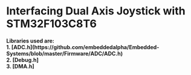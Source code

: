 <h1> Interfacing Dual Axis Joystick with STM32F103C8T6 </h1>

<h4>
<b> Libraries used are: <br>
  1. [ADC.h](https://github.com/embeddedalpha/Embedded-Systems/blob/master/Firmware/ADC/ADC.h) <br>
  2. [Debug.h]   <br>
  3. [DMA.h]   <br>
  
  
</h4>

